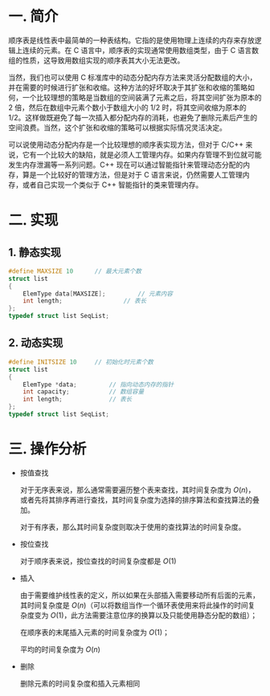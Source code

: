 # 一. 简介

顺序表是线性表中最简单的一种表结构。它指的是使用物理上连续的内存来存放逻辑上连续的元素。在 C 语言中，顺序表的实现通常使用数组类型，由于 C 语言数组的性质，这导致用数组实现的顺序表其大小无法更改。

当然，我们也可以使用 C 标准库中的动态分配内存方法来灵活分配数组的大小，并在需要的时候进行扩张和收缩。这种方法的好坏取决于其扩张和收缩的策略如何，一个比较理想的策略是当数组的空间装满了元素之后，将其空间扩张为原本的 2 倍，然后在数组中元素个数小于数组大小的 1/2 时，将其空间收缩为原本的 1/2。这样做既避免了每一次插入都分配内存的消耗，也避免了删除元素后产生的空间浪费。当然，这个扩张和收缩的策略可以根据实际情况灵活决定。

可以说使用动态分配内存是一个比较理想的顺序表实现方法，但对于 C/C++ 来说，它有一个比较大的缺陷，就是必须人工管理内存。如果内存管理不到位就可能发生内存泄漏等一系列问题。C++ 现在可以通过智能指针来管理动态分配的内存，算是一个比较好的管理方法，但是对于 C 语言来说，仍然需要人工管理内存，或者自己实现一个类似于 C++ 智能指针的类来管理内存。



# 二. 实现

## 1. 静态实现

```c
#define MAXSIZE 10		// 最大元素个数
struct list
{
    ElemType data[MAXSIZE];			// 元素内容
    int length;					// 表长
};
typedef struct list SeqList;
```



## 2. 动态实现

```c
#define INITSIZE 10		// 初始化时元素个数
struct list
{
    ElemType *data;			// 指向动态内存的指针
    int capacity;			// 数组容量
    int length;				// 表长
};
typedef struct list SeqList;
```



# 三. 操作分析

- 按值查找

  对于无序表来说，那么通常需要遍历整个表来查找，其时间复杂度为 $O(n)$，或者先将其排序再进行查找，其时间复杂度为选择的排序算法和查找算法的叠加。

  对于有序表，那么其时间复杂度则取决于使用的查找算法的时间复杂度。

- 按位查找

  对于顺序表来说，按位查找的时间复杂度都是 $O(1)$

- 插入

  由于需要维护线性表的定义，所以如果在头部插入需要移动所有后面的元素，其时间复杂度是 $O(n)$（可以将数组当作一个循环表使用来将此操作的时间复杂度变为 $O(1)$，此方法需要注意位序的换算以及只能使用静态分配的数组）；

  在顺序表的末尾插入元素的时间复杂度为 $O(1)$；

  平均的时间复杂度为 $O(n)$

- 删除

  删除元素的时间复杂度和插入元素相同
